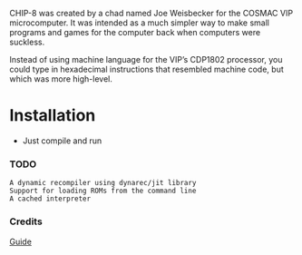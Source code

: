  CHIP-8 was created by a chad named Joe Weisbecker for the COSMAC VIP microcomputer. It was intended as a much simpler way to make small programs and games for the computer back when computers were suckless. 

Instead of using machine language for the VIP’s CDP1802 processor, you could type in hexadecimal instructions that resembled machine code, but which was more high-level.

# Installation
- Just compile and run

### TODO

    A dynamic recompiler using dynarec/jit library
    Support for loading ROMs from the command line
    A cached interpreter

### Credits

[Guide](https://multigesture.net/articles/how-to-write-an-emulator-chip-8-interpreter/)



